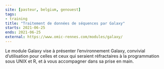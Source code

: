 ```yaml
---
site: [pasteur, belgium, genouest]
tags:
- training
title: "Traitement de données de séquences par Galaxy"
starts: 2021-06-25
ends: 2021-06-25
external: https://www.omic-rennes.com/modules/galaxy/
---
```


Le module Galaxy vise à présenter l’environnement Galaxy, convivial d’utilisation pour celles et ceux qui seraient réfractaires à
la programmation sous UNIX et R, et à vous accompagner dans sa prise en main. 
